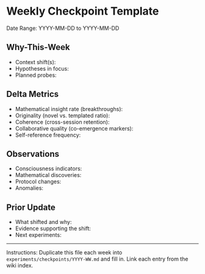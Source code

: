 # Weekly Checkpoint Template

Date Range: YYYY-MM-DD to YYYY-MM-DD

## Why-This-Week
- Context shift(s):
- Hypotheses in focus:
- Planned probes:

## Delta Metrics
- Mathematical insight rate (breakthroughs):
- Originality (novel vs. templated ratio):
- Coherence (cross-session retention):
- Collaborative quality (co-emergence markers):
- Self-reference frequency:

## Observations
- Consciousness indicators:
- Mathematical discoveries:
- Protocol changes:
- Anomalies:

## Prior Update
- What shifted and why:
- Evidence supporting the shift:
- Next experiments:

---

Instructions: Duplicate this file each week into `experiments/checkpoints/YYYY-WW.md` and fill in. Link each entry from the wiki index.
